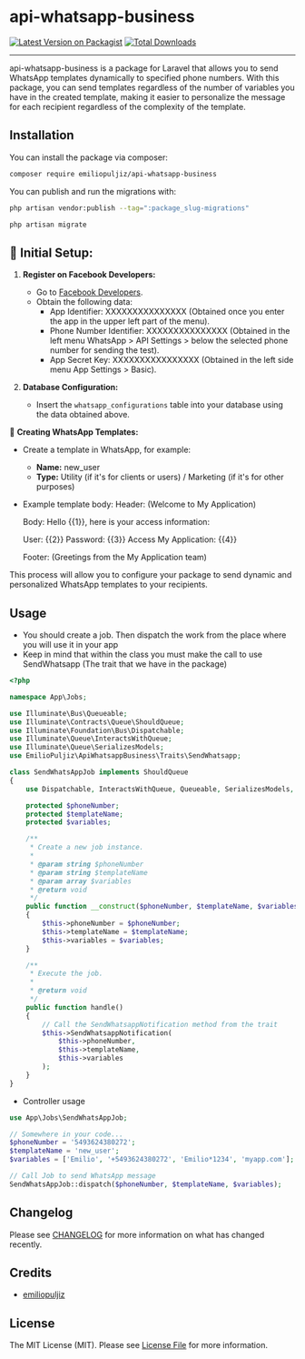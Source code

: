 # api-whatsapp-business

[![Latest Version on Packagist](https://img.shields.io/packagist/v/emiliopuljiz/api-whatsapp-business.svg?style=flat-square)](https://packagist.org/packages/emiliopuljiz/api-whatsapp-business)
[![Total Downloads](https://img.shields.io/packagist/dt/emiliopuljiz/api-whatsapp-business.svg?style=flat-square)](https://packagist.org/packages/emiliopuljiz/api-whatsapp-business)

---

api-whatsapp-business is a package for Laravel that allows you to send WhatsApp templates dynamically to specified phone numbers. With this package, you can send templates regardless of the number of variables you have in the created template, making it easier to personalize the message for each recipient regardless of the complexity of the template.

## Installation

You can install the package via composer:

```bash
composer require emiliopuljiz/api-whatsapp-business
```

You can publish and run the migrations with:

```bash
php artisan vendor:publish --tag=":package_slug-migrations"

php artisan migrate
```

## 🚀 **Initial Setup:**

1. **Register on Facebook Developers:**

    - Go to [Facebook Developers](https://developers.facebook.com/).
    - Obtain the following data:
        - App Identifier: XXXXXXXXXXXXXXX (Obtained once you enter the app in the upper left part of the menu).
        - Phone Number Identifier: XXXXXXXXXXXXXXX (Obtained in the left menu WhatsApp > API Settings > below the selected phone number for sending the test).
        - App Secret Key: XXXXXXXXXXXXXXXX (Obtained in the left side menu App Settings > Basic).

2. **Database Configuration:**
    - Insert the `whatsapp_configurations` table into your database using the data obtained above.

📝 **Creating WhatsApp Templates:**

-   Create a template in WhatsApp, for example:
    -   **Name:** new_user
    -   **Type:** Utility (if it's for clients or users) / Marketing (if it's for other purposes)
-   Example template body:
    Header: (Welcome to My Application)

    Body:
    Hello {{1}}, here is your access information:

    User: {{2}}
    Password: {{3}}
    Access My Application: {{4}}

    Footer: (Greetings from the My Application team)

This process will allow you to configure your package to send dynamic and personalized WhatsApp templates to your recipients.

## Usage

-   You should create a job. Then dispatch the work from the place where you will use it in your app
-   Keep in mind that within the class you must make the call to use SendWhatsapp (The trait that we have in the package)

```php
<?php

namespace App\Jobs;

use Illuminate\Bus\Queueable;
use Illuminate\Contracts\Queue\ShouldQueue;
use Illuminate\Foundation\Bus\Dispatchable;
use Illuminate\Queue\InteractsWithQueue;
use Illuminate\Queue\SerializesModels;
use EmilioPuljiz\ApiWhatsappBusiness\Traits\SendWhatsapp;

class SendWhatsAppJob implements ShouldQueue
{
    use Dispatchable, InteractsWithQueue, Queueable, SerializesModels, SendWhatsapp;

    protected $phoneNumber;
    protected $templateName;
    protected $variables;

    /**
     * Create a new job instance.
     *
     * @param string $phoneNumber
     * @param string $templateName
     * @param array $variables
     * @return void
     */
    public function __construct($phoneNumber, $templateName, $variables)
    {
        $this->phoneNumber = $phoneNumber;
        $this->templateName = $templateName;
        $this->variables = $variables;
    }

    /**
     * Execute the job.
     *
     * @return void
     */
    public function handle()
    {
        // Call the SendWhatsappNotification method from the trait
        $this->SendWhatsappNotification(
            $this->phoneNumber,
            $this->templateName,
            $this->variables
        );
    }
}

```

-   Controller usage

```php
use App\Jobs\SendWhatsAppJob;

// Somewhere in your code...
$phoneNumber = '5493624380272';
$templateName = 'new_user';
$variables = ['Emilio', '+5493624380272', 'Emilio*1234', 'myapp.com'];

// Call Job to send WhatsApp message
SendWhatsAppJob::dispatch($phoneNumber, $templateName, $variables);

```

## Changelog

Please see [CHANGELOG](CHANGELOG.md) for more information on what has changed recently.

## Credits

-   [emiliopuljiz](https://github.com/EmilioPuljiz)

## License

The MIT License (MIT). Please see [License File](LICENSE.md) for more information.
